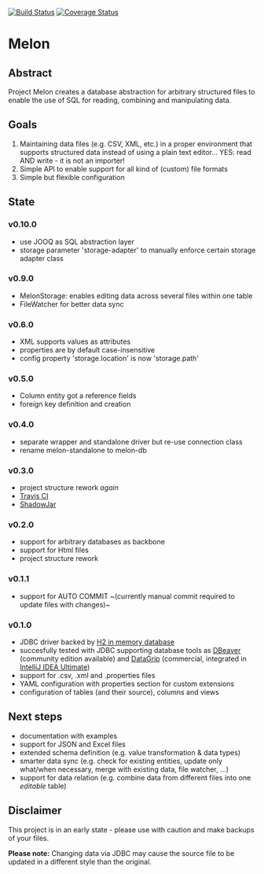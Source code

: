 [![Build Status](https://travis-ci.org/melon-db/melon.svg?branch=master)](https://travis-ci.org/melon-db/melon)
[![Coverage Status](https://coveralls.io/repos/github/melon-db/melon/badge.svg?branch=master)](https://coveralls.io/github/melon-db/melon?branch=master)

# Melon

## Abstract

Project Melon creates a database abstraction for arbitrary structured files to enable the use of SQL for reading, combining and manipulating data.

## Goals

1. Maintaining data files (e.g. CSV, XML, etc.) in a proper environment that supports structured data instead of using a plain text editor... YES: read AND write - it is not an importer!
2. Simple API to enable support for all kind of (custom) file formats
3. Simple but flexible configuration

## State

### v0.10.0

- use JOOQ as SQL abstraction layer
- storage parameter 'storage-adapter' to manually enforce certain storage adapter class

### v0.9.0

- MelonStorage: enables editing data across several files within one table
- FileWatcher for better data sync

### v0.6.0

- XML supports values as attributes
- properties are by default case-insensitive
- config property 'storage.location' is now 'storage.path'

### v0.5.0

- Column entity got a reference fields
- foreign key definition and creation

### v0.4.0

- separate wrapper and standalone driver but re-use connection class
- rename melon-standalone to melon-db

### v0.3.0

- project structure rework *again*
- [Travis CI](https://travis-ci.org/SeeSharpSoft/melon)
- [ShadowJar](https://github.com/johnrengelman/shadow)

### v0.2.0

- support for arbitrary databases as backbone
- support for Html files
- project structure rework

### v0.1.1

- support for AUTO COMMIT ~(currently manual commit required to update files with changes)~

### v0.1.0

- JDBC driver backed by [H2 in memory database](https://github.com/h2database/h2database)
- succesfully tested with JDBC supporting database tools as [DBeaver](https://dbeaver.io/) (community edition available) and [DataGrip](https://www.jetbrains.com/datagrip/) (commercial, integrated in [IntelliJ IDEA Ultimate](https://www.jetbrains.com/idea/))
- support for .csv, .xml and .properties files
- YAML configuration with properties section for custom extensions
- configuration of tables (and their source), columns and views

## Next steps

- documentation with examples
- support for JSON and Excel files
- extended schema definition (e.g. value transformation & data types)
- smarter data sync (e.g. check for existing entities, update only what/when necessary, merge with existing data, file watcher, ...)
- support for data relation (e.g. combine data from different files into one *editable* table)

## Disclaimer

This project is in an early state - please use with caution and make backups of your files.

**Please note:** Changing data via JDBC may cause the source file to be updated in a different style than the original.
